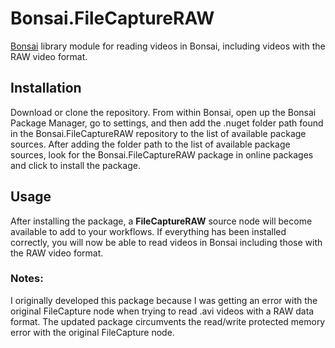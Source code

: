 # Bonsai.FileCaptureRAW
[Bonsai](https://bonsai-rx.org/) library module for reading videos in Bonsai, including videos with the RAW video format.

## Installation
Download or clone the repository. From within Bonsai, open up the Bonsai Package Manager, go to settings, and then add the .nuget folder path found in the Bonsai.FileCaptureRAW repository to the list of available package sources.
After adding the folder path to the list of available package sources, look for the Bonsai.FileCaptureRAW package in online packages and click to install the package.

## Usage
After installing the package, a **FileCaptureRAW** source node will become available to add to your workflows. 
If everything has been installed correctly, you will now be able to read videos in Bonsai including those with the RAW video format.

### Notes:
I originally developed this package because I was getting an error with the original FileCapture node when trying to read .avi videos with a RAW data format. The updated package circumvents the read/write protected memory error with the original FileCapture node.
